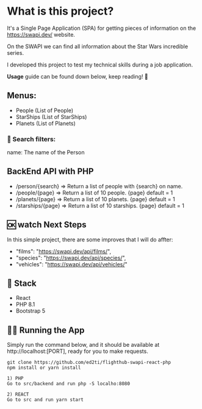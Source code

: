# What is this project?
It's a Single Page Application (SPA) for getting pieces of information on the https://swapi.dev/ website.

On the SWAPI we can find all information about the Star Wars incredible series.

I developed this project to test my technical skills during a job application.

**Usage** guide can be found down below, keep reading! 🙂 

## Menus:
- People (List of People)
- StarShips (List of StarShips)
- Planets (List of Planets)

### 🔎 Search filters:
name: The name of the Person

## BackEnd API with PHP
- /person/{search} => Return a list of people with {search} on name.
- /people/{page} => Return a list of 10 people. {page} default = 1
- /planets/{page} => Return a list of 10 planets. {page} default = 1
- /starships/{page} => Return a list of 10 starships. {page} default = 1

## 🆗 watch Next Steps
In this simple project, there are some improves that I will do affter:

- "films": "https://swapi.dev/api/films/",
- "species": "https://swapi.dev/api/species/",
- "vehicles": "https://swapi.dev/api/vehicles/"

## 🚀 Stack
- React
- PHP 8.1
- Bootstrap 5

## 🧑‍💻 Running the App
Simply run the command below, and it should be available at http://localhost:[PORT], ready for you to make requests.
```
git clone https://github.com/ed2ti/flighthub-swapi-react-php
npm install or yarn install

1) PHP
Go to src/backend and run php -S localho:8080

2) REACT
Go to src and run yarn start
